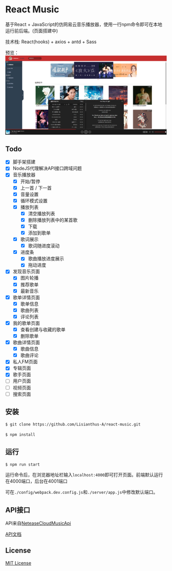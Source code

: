 # React Music
基于React + JavaScript的仿网易云音乐播放器，使用一行npm命令即可在本地运行前后端。(页面搭建中)

技术栈: React(hooks) + axios + antd + Sass

预览：
![preview](./assets/images/preview.png)

## Todo
- [x] 脚手架搭建
- [x] NodeJS代理解决API接口跨域问题
- [x] 音乐播放器
    - [x] 开始/暂停
    - [x] 上一首 / 下一首
    - [x] 音量设置
    - [x] 循环模式设置
    - [x] 播放列表
        - [x] 清空播放列表
        - [x] 删除播放列表中的某首歌
        - [x] 下载
        - [x] 添加到歌单
    - [x] 歌词展示
        - [x] 歌词随进度滚动
    - [x] 进度条
        - [x] 歌曲播放进度展示
        - [x] 拖动进度
- [x] 发现音乐页面
    - [x] 图片轮播
    - [x] 推荐歌单
    - [x] 最新音乐
- [x] 歌单详情页面
    - [x] 歌单信息
    - [x] 歌曲列表
    - [x] 评论列表
- [x] 我的歌单页面
    - [x] 查看创建与收藏的歌单
    - [x] 删除歌单
- [x] 歌曲详情页面
    - [x] 歌曲信息
    - [x] 歌曲评论
- [x] 私人FM页面
- [x] 专辑页面
- [x] 歌手页面
- [ ] 用户页面
- [ ] 视频页面
- [ ] 搜索页面

## 安装
```
$ git clone https://github.com/Lisianthus-A/react-music.git

$ npm install
```

## 运行
```
$ npm run start
```
运行命令后，在浏览器地址栏输入`localhost:4000`即可打开页面。前端默认运行在4000端口，后台在4001端口

可在`./config/webpack.dev.config.js`和`./server/app.js`中修改默认端口。

## API接口
API来自[NeteaseCloudMusicApi](https://github.com/Binaryify/NeteaseCloudMusicApi)

[API文档](https://binaryify.github.io/NeteaseCloudMusicApi)

## License
[MIT License](http://opensource.org/licenses/MIT)